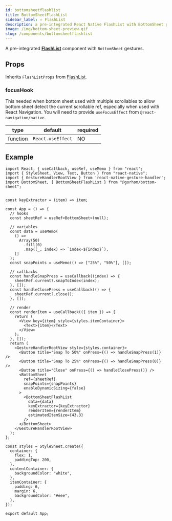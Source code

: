 ```yaml
---
id: bottomsheetflashlist
title: BottomSheetFlashList
sidebar_label: ⭐️ FlashList
description: a pre-integrated React Native FlashList with BottomSheet gestures.
image: /img/bottom-sheet-preview.gif
slug: /components/bottomsheetflashlist
---
```


A pre-integrated [**FlashList**](https://shopify.github.io/flash-list/) component with `BottomSheet` gestures.

## Props

Inherits `FlashListProps` from [FlashList](https://shopify.github.io/flash-list/docs/usage).

### focusHook

This needed when bottom sheet used with multiple scrollables to allow bottom sheet detect the current scrollable ref, especially when used with React Navigation. You will need to provide `useFocusEffect` from `@react-navigation/native`.

| type     | default           | required |
| -------- | ----------------- | -------- |
| function | `React.useEffect` | NO       |


## Example

```tsx
import React, { useCallback, useRef, useMemo } from "react";
import { StyleSheet, View, Text, Button } from "react-native";
import { GestureHandlerRootView } from 'react-native-gesture-handler';
import BottomSheet, { BottomSheetFlashList } from "@gorhom/bottom-sheet";


const keyExtractor = (item) => item;

const App = () => {
  // hooks
  const sheetRef = useRef<BottomSheet>(null);

  // variables
  const data = useMemo(
    () =>
      Array(50)
        .fill(0)
        .map((_, index) => `index-${index}`),
    []
  );
  const snapPoints = useMemo(() => ["25%", "50%"], []);

  // callbacks
  const handleSnapPress = useCallback((index) => {
    sheetRef.current?.snapToIndex(index);
  }, []);
  const handleClosePress = useCallback(() => {
    sheetRef.current?.close();
  }, []);

  // render
  const renderItem = useCallback(({ item }) => {
    return (
      <View key={item} style={styles.itemContainer}>
        <Text>{item}</Text>
      </View>
    );
  }, []);
  return (
    <GestureHandlerRootView style={styles.container}>
      <Button title="Snap To 50%" onPress={() => handleSnapPress(1)} />
      <Button title="Snap To 25%" onPress={() => handleSnapPress(0)} />
      <Button title="Close" onPress={() => handleClosePress()} />
      <BottomSheet
        ref={sheetRef}
        snapPoints={snapPoints}
        enableDynamicSizing={false}
      >
        <BottomSheetFlashList
          data={data}
          keyExtractor={keyExtractor}
          renderItem={renderItem}
          estimatedItemSize={43.3}
        />
      </BottomSheet>
    </GestureHandlerRootView>
  );
};

const styles = StyleSheet.create({
  container: {
    flex: 1,
    paddingTop: 200,
  },
  contentContainer: {
    backgroundColor: "white",
  },
  itemContainer: {
    padding: 6,
    margin: 6,
    backgroundColor: "#eee",
  },
});

export default App;
```
